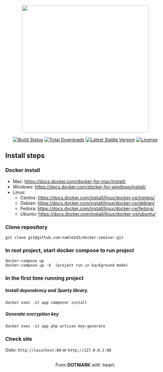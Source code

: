 <p align="center"><img src="https://res.cloudinary.com/dtfbvvkyp/image/upload/v1566331377/laravel-logolockup-cmyk-red.svg" width="400"></p>

<p align="center">
<a href="https://travis-ci.org/laravel/framework"><img src="https://travis-ci.org/laravel/framework.svg" alt="Build Status"></a>
<a href="https://packagist.org/packages/laravel/framework"><img src="https://poser.pugx.org/laravel/framework/d/total.svg" alt="Total Downloads"></a>
<a href="https://packagist.org/packages/laravel/framework"><img src="https://poser.pugx.org/laravel/framework/v/stable.svg" alt="Latest Stable Version"></a>
<a href="https://packagist.org/packages/laravel/framework"><img src="https://poser.pugx.org/laravel/framework/license.svg" alt="License"></a>
</p>

## Install steps


### Docker install
- Mac: https://docs.docker.com/docker-for-mac/install/
- Windows: https://docs.docker.com/docker-for-windows/install/
- Linux: 
    - Centos: https://docs.docker.com/install/linux/docker-ce/centos/
    - Debian: https://docs.docker.com/install/linux/docker-ce/debian/
    - Fedora: https://docs.docker.com/install/linux/docker-ce/fedora/
    - Ubuntu: https://docs.docker.com/install/linux/docker-ce/ubuntu/
    
### Clone repository
    git clone git@github.com:namle243/docker-seminar.git

### In root project, start docker compose to run project
    docker-compose up
    docker-compose up -d  (project run in background mode)

### In the first time running project

##### Install dependency and 3party library.

    docker exec -it app composer install
    
##### Generate encryption key

    docker exec -it app php artisan key:generate

### Check site
Goto: `http://localhost:80` or `http://127.0.0.1:80`

##
<p style="text-align:center">From <b>DOTMARK</b> with :heart:</p>